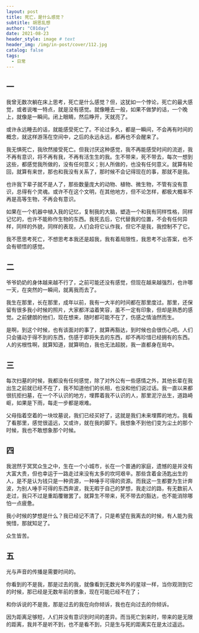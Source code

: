 ```yaml
---
layout: post
title: 死亡，是什么感觉？
subtitle: 胡思乱想
author: "C01day"
date: 2021-08-23
header_style: image # text
header_img: /img/in-post/cover/112.jpg
catalog: false
tags:
  - 日常
---
```

## 一
我曾无数次躺在床上思考，死亡是什么感觉？但，这犹如一个悖论，死亡的最大感觉，或者说唯一特点，就是没有感觉。就像睡去一般，如果不做梦的话，一个晚上，就像是一瞬间。闭上眼睛，然后睁开，天就亮了。

或许永远睡去的话，就能感受死亡了。不论过多久，都是一瞬间，不会再有时间的概念，就这样游荡在空间中，之后的永远永远，都再也不会醒来了。

我无惧死亡，我欣然接受死亡。但我讨厌这种感觉，我不再能感受时间的流逝，我不再有意识，将不再有我，不再有活生生的我。生不带来，死不带去，每次一想到这些，都感觉我所做的，没有任何意义；别人所做的，也没有任何意义。就算有轮回，就算有来世，那也和我没有关系了，那时候不会记得现在的事，那就不是我。

也许我下辈子就不是人了，那些数量庞大的动物、植物、微生物，不管有没有意识，总得有个灵魂。或许不在这个文明，在其他地方，但不论怎样，都极大概率不再是高等生物，不再会有意识。

如果在一个机器中植入我的记忆，复制我的大脑，塑造一个和我有同样性格，同样记忆的，也许不能称作生物的东西。我死去后，它代替我的位置，不会有任何异样，同样的外貌，同样的表现，人们会将它认作我，但它不是我，我控制不了它。

我不愿思考死亡，不想思考本我还是超我，我有着局限性，我思考不出答案，也不会有顿悟的感觉。

## 二
爷爷奶奶的身体越来越不行了，之前可能还没有感觉，但现在越来越强烈，也许哪一天，在突然的一瞬间，就离我而去了。

我生在那里，长在那里，成年以前，我有一大半的时间都在那里度过。那里，还保留有很多我小时候的照片，大家都洋溢着笑容，虽不一定有印象，但却是熟悉的感觉。之前健朗的他们，现在想来，随时都可能不在了，伤感之情油然而生。

是啊，到这个时候，也有该面对的事了，就算再豁达，到时候也会很伤心吧。人们只会骚动于得不到的东西，伤感于即将失去的东西，却不再珍惜已经拥有的东西。人的劣根性啊，就算知道，就算明白，我也无法超脱，我一直都身在局中。

## 三
每次扫墓的时候，我都没有任何感觉，除了对外公有一些感情之外，其他长辈在我出生之前就已经不在了，我不知道他们的长相，也没和他们说过话。我一直以来都很抗拒扫墓，在一个不认识的地方，埋葬着我不认识的人，那里泥泞丛生，道路崎岖，如果是下雨，每走一步都是艰难。

父母指着空着的一块坟墓说，我们已经买好了，这就是我们未来埋葬的地方。我看了看那里，感觉很遥远，又或许，就在我的脚下。我想象不到他们变为尘土的那个时候，我也不敢想象那个时候。

## 四
我泯然于冥冥众生之中，生在一个小城市，长在一个普通的家庭，遗憾的是并没有大富大贵，但也幸运于一路走过来没有太多的坎坷艰辛。那些含着金汤匙出生的人，是不是认为钱只是一种资源，一种唾手可得的资源。而我这一生都要为生计奔波，为别人唾手可得的东西奔波，我无暇于自己的梦想，我走过的路，有无数前人走过，我只不过是重蹈覆辙罢了。就算生不带来，死不带去的豁达，也不能消除哪怕一点疲惫。

我小时候的梦想是什么？我已经记不清了，只是希望在我离去的时候，有人能为我惋惜，那就知足了。

众生皆苦。

## 五
光与声音的传播是需要时间的。

你看到的不是我，那是过去的我，就像看到无数光年外的星球一样，当你观测到它的时候，那已经是无数年前的景象，现在可能已经不在了；

和你诉说的不是我，那是过去的我在向你倾诉，我也在向过去的你倾诉。

因为距离足够短，人们并没有意识到时间的差异。而当死亡到来时，带来的是无限的距离，我并不是听不到，也不是看不到，只是生与死的距离实在是太过遥远。